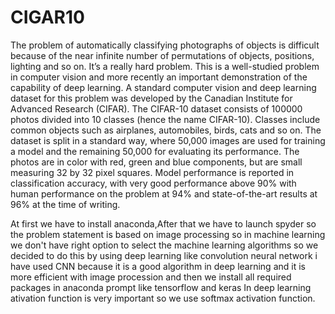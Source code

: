 # CIGAR10 
The problem of automatically classifying photographs of objects is difficult because of the near infinite number of permutations of objects, positions, lighting and so on. It’s a really hard problem.
This is a well-studied problem in computer vision and more recently an important demonstration of the capability of deep learning. A standard computer vision and deep learning dataset for this problem was developed by the Canadian Institute for Advanced Research (CIFAR).
The CIFAR-10 dataset consists of 100000 photos divided into 10 classes (hence the name CIFAR-10). Classes include common objects such as airplanes, automobiles, birds, cats and so on. The dataset is split in a standard way, where 50,000 images are used for training a model and the remaining 50,000 for evaluating its performance.
The photos are in color with red, green and blue components, but are small measuring 32 by 32 pixel squares.
 Model performance is reported in classification accuracy, with very good performance above 90% with human performance on the problem at 94% and state-of-the-art results at 96% at the time of writing.



At first we have to install anaconda,After that we have to launch spyder
so the problem statement is based on image processing 
so in machine learning we don't have right option to select the machine learning algorithms 
so we decided to do this by using deep learning like convolution neural network 
i have used CNN because it is a good algorithm in deep learning and it is more efficient with image procession 
and then we install all required packages in anaconda prompt like tensorflow and keras
In deep learning ativation function is very important so we use softmax activation function.
